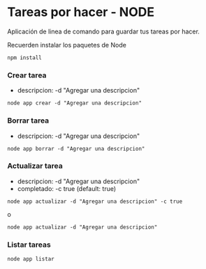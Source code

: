 # Tareas por hacer - NODE

Aplicación de linea de comando para guardar tus tareas por hacer.

Recuerden instalar los paquetes de Node

```
npm install
```

### Crear tarea
- descripcion: -d "Agregar una descripcion"

```
node app crear -d "Agregar una descripcion"
```

### Borrar tarea
- descripcion: -d "Agregar una descripcion"

```
node app borrar -d "Agregar una descripcion"
```

### Actualizar tarea
- descripcion: -d "Agregar una descripcion"
- completado: -c true (default: true)

```
node app actualizar -d "Agregar una descripcion" -c true
```
o
```
node app actualizar -d "Agregar una descripcion"
```
### Listar tareas
```
node app listar
```
